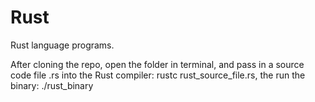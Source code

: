 # Rust
Rust language programs.

After cloning the repo, open the folder in terminal, and pass in a source code file .rs into the Rust compiler:  rustc rust_source_file.rs, the run the binary: ./rust_binary  
